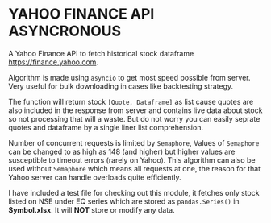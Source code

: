 # YAHOO FINANCE API ASYNCRONOUS
A Yahoo Finance API to fetch historical stock dataframe https://finance.yahoo.com.

Algorithm is made using `asyncio` to get most speed possible from server.
Very useful for bulk downloading in cases like backtesting strategy.

The function will return stock `[Quote, Dataframe]` as list cause quotes are also included in the response from server and contains live data about stock so not processing that will a waste.
But do not worry you can easily seprate quotes and dataframe by a single liner list comprehension.

Number of concurrent requests is limited by `Semaphore`,
Values of `Semaphore` can be changed to as high as 148 (and higher) but higher values are susceptible to timeout errors (rarely on Yahoo).
This algorithm can also be used without `Semaphore` which means all requests at one, the reason for that Yahoo server can handle overloads quite efficiently.

I have included a test file for checking out this module, it fetches only stock listed on NSE under EQ series which are stored as `pandas.Series()` in __Symbol.xlsx__.
It will __NOT__ store or modify any data.
